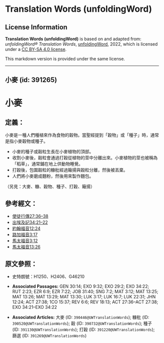 # Translation Words (unfoldingWord)

## License Information

**Translation Words (unfoldingWord)** is based on and adapted from: _unfoldingWord® Translation Words_, [unfoldingWord](https://unfoldingword.org/utw), 2022, which is licensed under a [CC BY-SA 4.0 license](https://creativecommons.org/licenses/by-sa/4.0/legalcode.en).

This markdown version is provided under the same license.



--------------------------------

## 小麥 (id: 391265)

小麥
==

定義：
---

小麥是一種人們種植來作為食物的穀物。當聖經提到「穀物」或「種子」時，通常是指小麥穀物或種子。

* 小麥的種子或穀粒生長在小麥植物的頂部。
* 收割小麥後，穀粒會通過打穀從植物的莖中分離出來。小麥植物的莖也被稱為「稻草」，通常鋪在地上供動物睡覺。
* 打穀後，包圍穀粒的糠秕經過簸揚與穀粒分離，然後被丟棄。
* 人們將小麥磨成麵粉，然後用來製作麵包。

（另見：大麥、糠、穀物、種子、打穀、簸揚）

參考經文：
-----

* [使徒行傳27:36–38](https://ref.ly/Acts27:36-Acts27:38)
* [出埃及記34:21–22](https://ref.ly/Exod34:21-Exod34:22)
* [約翰福音12:24](https://ref.ly/John12:24)
* [路加福音3:17](https://ref.ly/Luke3:17)
* [馬太福音](https://ref.ly/Matt13:26)[3:12](https://ref.ly/Matt3:12)
* [馬太福音13:26](https://ref.ly/Matt13:26)

原文參照：
-----

* 史特朗號：H1250、H2406、G46210

* **Associated Passages:** GEN 30:14; EXO 9:32; EXO 29:2; EXO 34:22; RUT 2:23; EZR 6:9; EZR 7:22; JOB 31:40; SNG 7:2; MAT 3:12; MAT 13:25; MAT 13:26; MAT 13:29; MAT 13:30; LUK 3:17; LUK 16:7; LUK 22:31; JHN 12:24; ACT 27:38; 1CO 15:37; REV 6:6; REV 18:13; ACT 27:36–ACT 27:38; EXO 34:21–EXO 34:22
* **Associated Articles:** 大麥 (ID: `390446@UWTranslationWords`); 糠秕 (ID: `390520@UWTranslationWords`); 穀 (ID: `390732@UWTranslationWords`); 種子 (ID: `391130@UWTranslationWords`); 打穀 (ID: `391220@UWTranslationWords`); 篩選 (ID: `391269@UWTranslationWords`)

